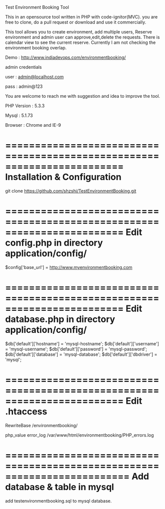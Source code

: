 Test Environment Booking Tool 

This in an opensource tool written in PHP with code-ignitor(MVC). you are free to clone, do a pull request or download and use it commercially. 

This tool allows you to create environment, add multiple users, Reserve environment and admin user can approve,edit,delete the requests. 
There is calendar view to see the current reserve. Currently I am not checking the environment booking overlap. 

Demo : 
http://www.indiadevops.com/environmentbooking/

admin credentials 

user : admin@localhost.com

pass : admin@123 

You are welcome to reach me with suggestion and idea to improve the tool. 

PHP Version : 5.3.3
 
Mysql : 5.1.73 

Browser : Chrome and IE-9 

========================================================================
Installation & Configuration
========================================================================

git clone https://github.com/shzshi/TestEnvironmentBooking.git

========================================================================
Edit config.php in directory application/config/
========================================================================  
$config['base_url'] = http://www.myenvironmentbooking.com

========================================================================
Edit database.php in directory application/config/
========================================================================
$db['default']['hostname'] = 'mysql-hostname';
$db['default']['username'] = 'mysql-username';
$db['default']['password'] = 'mysql-password';
$db['default']['database'] = 'mysql-database';
$db['default']['dbdriver'] = 'mysql';

========================================================================
Edit .htaccess
========================================================================
RewriteBase /environmentbooking/ 

php_value error_log  /var/www/html/environmentbooking/PHP_errors.log

=========================================================================
Add database & table in mysql 
=========================================================================
add testenvironmentbooking.sql to mysql database. 